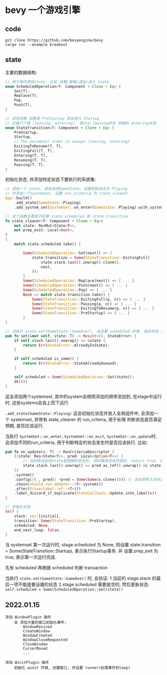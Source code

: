 # bevy 一个游戏引擎

## code

    git clone https://github.com/bevyengine/bevy
    cargo run --example breakout

## state

主要的数据结构:
```rust
// 用于操作游戏state, 比如 设置/替换/退出/进入 state
enum ScheduledOperation<T: Component + Clone + Eq> {
    Set(T),
    Replace(T),
    Pop,
    Push(T),
}

// 状态切换 如果是 PreStartup 则会进入 Startup
// 后面几个是 (leaving, entering), 表示从 leaving状态 切换到 entering状态
enum StateTransition<T: Component + Clone + Eq> {
    PreStartup,
    Startup,
    // The parameter order is always (leaving, entering)
    ExitingToResume(T, T),
    ExitingFull(T, T),
    Entering(T, T),
    Resuming(T, T),
    Pausing(T, T),
}
```

初始化状态, 并添加特定状态下要执行的系统集:
```rust
// 添加一个 state, 即此处的GameState, 设置初始状态为 Playing
// 并添加一个systemset, 设置 run_criteria 为 state_cleaner
App::build()
    .add_state(GameState::Playing)
    .add_system_set(SystemSet::on_enter(GameState::Playing).with_system(setup.system()))

// 这个函数主要用于处理 state.scheduled 和 state.transition
fn state_cleaner<T: Component + Clone + Eq>(
    mut state: ResMut<State<T>>,
    mut prep_exit: Local<bool>,
)
{
    match state.scheduled.take() {

        Some(ScheduledOperation::Set(next)) => {
            state.transition = Some(StateTransition::ExitingFull(
                state.stack.last().unwrap().clone(),
                next,
            ));
        }
        Some(ScheduledOperation::Replace(next)) => { ... }
        Some(ScheduledOperation::Push(next)) => { ... }
        Some(ScheduledOperation::Pop) => { ... }
        None => match state.transition.take() {
            Some(StateTransition::ExitingFull(p, n)) => { ... }
            Some(StateTransition::Pausing(p, n)) => { ... }
            Some(StateTransition::ExitingToResume(p, n)) => { ... }
            Some(StateTransition::PreStartup) => { ... }
        }
}

// 当执行 state.set(GameState::GameOver), 会设置 scheduled 的值, 就会改变 state.transition 的值, 后面特定的system_set就启动
pub fn set(&mut self, state: T) -> Result<(), StateError> {
    if self.stack.last().unwrap() == &state {
        return Err(StateError::AlreadyInState);
    }

    if self.scheduled.is_some() {
        return Err(StateError::StateAlreadyQueued);
    }

    self.scheduled = Some(ScheduledOperation::Set(state));
    Ok(())
}

```

这会添加两个systemset, 其中的system会按照添加的顺序添加到, 在stage中运行时, 这些systems会自上而下运行

`` .add_state(GameState::Playing) `` 这会初始化状态并放入全局组件中, 会添加一个 systemset, 并带有 state_cleaner 的 run_criteria, 用于处理 判断状态是否满足预期, 是否应该运行.

当执行 ``SystemSet::on_enter``, ``SystemSet::on_exit``, ``SystemSet::on_update``时, 会添加不同的run_criteria, 用于判断特定的状态发生时是否应该执行. 比如:
```rust
pub fn on_update(s: T) -> RunCriteriaDescriptor {
    (|state: Res<State<T>>, pred: Local<Option<T>>| {
        // 当判断当前的state是预期的状态时, 同时事务还未开始时, return true, 表示执行
        state.stack.last().unwrap() == pred.as_ref().unwrap() && state.transition.is_none()
    })
    .system()
    .config(|(_, pred)| *pred = Some(Some(s.clone()))) // 这会把传入的状态即期望的状态保存到这个 system 的第二个参数, 即pred
    .chain(should_run_adapter::<T>.system())
    .after(DriverLabel::of::<T>())
    .label_discard_if_duplicate(StateCallback::Update.into_label(s))
}
```


```rust
// 初始化状态
Self {
    stack: vec![initial],
    transition: Some(StateTransition::PreStartup),
    scheduled: None,
    end_next_loop: false,
}

```

当 systemset 第一次运行时, stage.scheduled 为 None, 则设置 state.transition = Some(StateTransition::Startup), 表示执行Startup事务. 并 设置 prep_exit 为 true, 表示第一次运行完成.

先有 scheduled 再根据 scheduled 判断 transaction



当执行 `` state.set(GameState::GameOver) `` 时, 会验证: 1.当前的 stage.stack 的最后一项不能是要设置的状态 2.stage.scheduled 需要是空的, 然后更新状态: ``self.scheduled = Some(ScheduledOperation::Set(state))``

## 2022.01.15

    添加 WindowPlugin 插件
        会 添加大量的窗口初始化事件:
            WindowResized
            CreateWindow
            WindowCreated
            WindowCloseRequested
            CloseWindow
            CursorMoved
            ...

    添加 WinitPlugin 插件
        初始化 winit 环境, 创建窗口, 并设置 runner(处理事件的loop)
